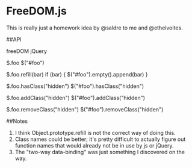 FreeDOM.js
===================

This is really just a homework idea by @saldre to me and @ethelvoites.  

##API  

freeDOM                         jQuery  

$.foo                           $("#foo")  

$.foo.refill(bar)               if (bar) { $("#foo").empty().append(bar) }  

$.foo.hasClass("hidden")        $("#foo").hasClass("hidden")  

$.foo.addClass("hidden")        $("#foo").addClass("hidden")  

$.foo.removeClass("hidden")     $("#foo").removeClass("hidden")  
  
##Notes
1. I think Object.prototype.refill is not the correct way of doing this.  
2. Class names could be better; it's pretty difficult to actually figure out function names that would already not be in use by js or jQuery.
3. The "two-way data-binding" was just something I discovered on the way.  
